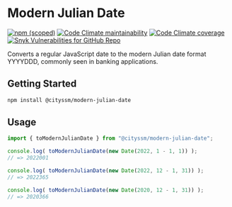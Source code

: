 # Modern Julian Date

[![npm (scoped)](https://img.shields.io/npm/v/@cityssm/modern-julian-date)](https://www.npmjs.com/package/@cityssm/modern-julian-date)
[![Code Climate maintainability](https://img.shields.io/codeclimate/maintainability/cityssm/modern-julian-date)](https://codeclimate.com/github/cityssm/modern-julian-date)
[![Code Climate coverage](https://img.shields.io/codeclimate/coverage/cityssm/modern-julian-date)](https://codeclimate.com/github/cityssm/modern-julian-date)
[![Snyk Vulnerabilities for GitHub Repo](https://img.shields.io/snyk/vulnerabilities/github/cityssm/modern-julian-date)](https://app.snyk.io/org/cityssm/project/dd6d1fe5-d395-4577-8f37-41eeb38f534d)

Converts a regular JavaScript date to the modern Julian date format YYYYDDD,
commonly seen in banking applications.

## Getting Started

```sh
npm install @cityssm/modern-julian-date
```

## Usage

```javascript
import { toModernJulianDate } from "@cityssm/modern-julian-date";

console.log( toModernJulianDate(new Date(2022, 1 - 1, 1)) );
// => 2022001

console.log( toModernJulianDate(new Date(2022, 12 - 1, 31)) );
// => 2022365

console.log( toModernJulianDate(new Date(2020, 12 - 1, 31)) );
// => 2020366
```
